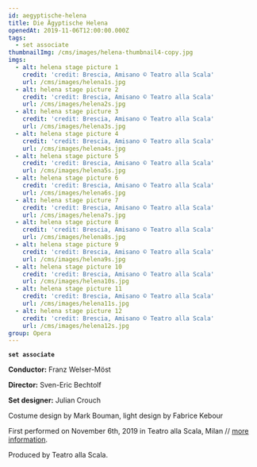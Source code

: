 ```yaml
---
id: aegyptische-helena
title: Die Ägyptische Helena
openedAt: 2019-11-06T12:00:00.000Z
tags:
  - set associate
thumbnailImg: /cms/images/helena-thumbnail4-copy.jpg
imgs:
  - alt: helena stage picture 1
    credit: 'credit: Brescia, Amisano © Teatro alla Scala'
    url: /cms/images/helena1s.jpg
  - alt: helena stage picture 2
    credit: 'credit: Brescia, Amisano © Teatro alla Scala'
    url: /cms/images/helena2s.jpg
  - alt: helena stage picture 3
    credit: 'credit: Brescia, Amisano © Teatro alla Scala'
    url: /cms/images/helena3s.jpg
  - alt: helena stage picture 4
    credit: 'credit: Brescia, Amisano © Teatro alla Scala'
    url: /cms/images/helena4s.jpg
  - alt: helena stage picture 5
    credit: 'credit: Brescia, Amisano © Teatro alla Scala'
    url: /cms/images/helena5s.jpg
  - alt: helena stage picture 6
    credit: 'credit: Brescia, Amisano © Teatro alla Scala'
    url: /cms/images/helena6s.jpg
  - alt: helena stage picture 7
    credit: 'credit: Brescia, Amisano © Teatro alla Scala'
    url: /cms/images/helena7s.jpg
  - alt: helena stage picture 8
    credit: 'credit: Brescia, Amisano © Teatro alla Scala'
    url: /cms/images/helena8s.jpg
  - alt: helena stage picture 9
    credit: 'credit: Brescia, Amisano © Teatro alla Scala'
    url: /cms/images/helena9s.jpg
  - alt: helena stage picture 10
    credit: 'credit: Brescia, Amisano © Teatro alla Scala'
    url: /cms/images/helena10s.jpg
  - alt: helena stage picture 11
    credit: 'credit: Brescia, Amisano © Teatro alla Scala'
    url: /cms/images/helena11s.jpg
  - alt: helena stage picture 12
    credit: 'credit: Brescia, Amisano © Teatro alla Scala'
    url: /cms/images/helena12s.jpg
group: Opera
---
```

**`set associate`**

**Conductor:** Franz Welser-Möst

**Director:** Sven-Eric Bechtolf

**Set designer:** Julian Crouch

Costume design by Mark Bouman, light design by Fabrice Kebour

First performed on November 6th, 2019 in Teatro alla Scala, Milan // [more information](http://www.teatroallascala.org/en/season/2018-2019/opera/die-agyptische-helena.html).

Produced by Teatro alla Scala.
